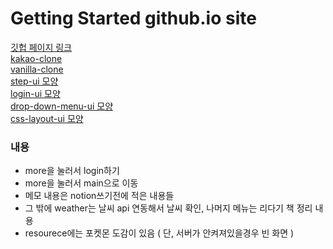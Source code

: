 # Getting Started github.io site

[깃헙 페이지 링크](https://jmeno1011.github.io/prac_etc/)  
[kakao-clone](https://jmeno1011.github.io/kokoa-clone-2022--03/)  
[vanilla-clone](https://jmeno1011.github.io/vanillaJS-Challenge/)  
[step-ui 모양](https://codesandbox.io/s/github/jmeno1011/step-ui-css)  
[login-ui 모양](https://codesandbox.io/s/self-made-login-template-f9q4wz?file=/src/App.js)  
[drop-down-menu-ui 모양](https://codesandbox.io/s/intelligent-elion-7q20zd?file=/src/App.js)  
[css-layout-ui 모양](https://jmeno1011.github.io/css-test/)  


### 내용
- more을 눌러서 login하기
- more을 눌러서 main으로 이동
- 메모 내용은 notion쓰기전에 적은 내용들
- 그 밖에 weather는 날씨 api 연동해서 날씨 확인, 나머지 메뉴는 리다기 책 정리 내용
- resourece에는 포켓몬 도감이 있음 ( 단, 서버가 안켜져있을경우 빈 화면 )
